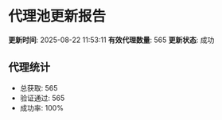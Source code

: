 # 代理池更新报告

**更新时间**: 2025-08-22 11:53:11
**有效代理数量**: 565
**更新状态**:  成功

## 代理统计
- 总获取: 565
- 验证通过: 565
- 成功率: 100%
